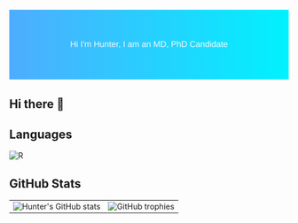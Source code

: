 ![Banner](./banner.svg)

## Hi there 👋

## Languages

<p align="left">
  <img src="https://cdn.jsdelivr.net/gh/devicons/devicon/icons/r/r-original.svg" alt="R" width="40" height="40"/>
</p>

## GitHub Stats

<table>
  <tr>
    <td>
      <img src="https://github-readme-stats.vercel.app/api?username=huntereby&show_icons=true" alt="Hunter's GitHub stats"/>
    </td>
    <td>
      <img src="https://github-profile-trophy.vercel.app/?username=huntereby&theme=onestar&no-frame=true&column=1" alt="GitHub trophies"/>
    </td>
  </tr>
</table>

<!--
**huntereby/huntereby** is a ✨ _special_ ✨ repository because its `README.md` (this file) appears on your GitHub profile.

Here are some ideas to get you started:

- 🔭 I’m currently working on ...
- 🌱 I’m currently learning ...
- 👯 I’m looking to collaborate on ...
- 🤔 I’m looking for help with ...
- 💬 Ask me about ...
- 📫 How to reach me: ...
- 😄 Pronouns: ...
- ⚡ Fun fact: ...
-->
